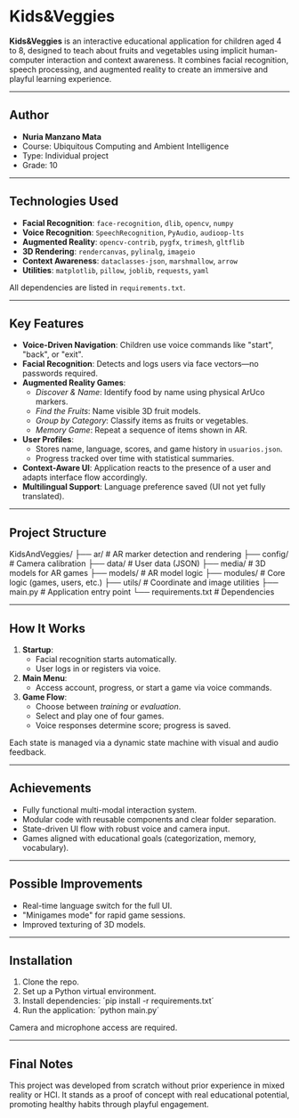 # Kids&Veggies

**Kids&Veggies** is an interactive educational application for children aged 4 to 8, designed to teach about fruits and vegetables using implicit human-computer interaction and context awareness. It combines facial recognition, speech processing, and augmented reality to create an immersive and playful learning experience.

---

## Author

- **Nuria Manzano Mata**
- Course: Ubiquitous Computing and Ambient Intelligence
- Type: Individual project
- Grade: 10

---

## Technologies Used

- **Facial Recognition**: `face-recognition`, `dlib`, `opencv`, `numpy`
- **Voice Recognition**: `SpeechRecognition`, `PyAudio`, `audioop-lts`
- **Augmented Reality**: `opencv-contrib`, `pygfx`, `trimesh`, `gltflib`
- **3D Rendering**: `rendercanvas`, `pylinalg`, `imageio`
- **Context Awareness**: `dataclasses-json`, `marshmallow`, `arrow`
- **Utilities**: `matplotlib`, `pillow`, `joblib`, `requests`, `yaml`

All dependencies are listed in `requirements.txt`.

---

## Key Features

- **Voice-Driven Navigation**: Children use voice commands like "start", "back", or "exit".
- **Facial Recognition**: Detects and logs users via face vectors—no passwords required.
- **Augmented Reality Games**:
  - *Discover & Name*: Identify food by name using physical ArUco markers.
  - *Find the Fruits*: Name visible 3D fruit models.
  - *Group by Category*: Classify items as fruits or vegetables.
  - *Memory Game*: Repeat a sequence of items shown in AR.
- **User Profiles**:
  - Stores name, language, scores, and game history in `usuarios.json`.
  - Progress tracked over time with statistical summaries.
- **Context-Aware UI**: Application reacts to the presence of a user and adapts interface flow accordingly.
- **Multilingual Support**: Language preference saved (UI not yet fully translated).

---

## Project Structure

KidsAndVeggies/
├── ar/ # AR marker detection and rendering
├── config/ # Camera calibration
├── data/ # User data (JSON)
├── media/ # 3D models for AR games
├── models/ # AR model logic
├── modules/ # Core logic (games, users, etc.)
├── utils/ # Coordinate and image utilities
├── main.py # Application entry point
└── requirements.txt # Dependencies

---

## How It Works

1. **Startup**:
   - Facial recognition starts automatically.
   - User logs in or registers via voice.
2. **Main Menu**:
   - Access account, progress, or start a game via voice commands.
3. **Game Flow**:
   - Choose between *training* or *evaluation*.
   - Select and play one of four games.
   - Voice responses determine score; progress is saved.

Each state is managed via a dynamic state machine with visual and audio feedback.

---

## Achievements

- Fully functional multi-modal interaction system.
- Modular code with reusable components and clear folder separation.
- State-driven UI flow with robust voice and camera input.
- Games aligned with educational goals (categorization, memory, vocabulary).

---

## Possible Improvements

- Real-time language switch for the full UI.
- "Minigames mode" for rapid game sessions.
- Improved texturing of 3D models.

---

## Installation

1. Clone the repo.
2. Set up a Python virtual environment.
3. Install dependencies:
   ´pip install -r requirements.txt´
5. Run the application:
  ´python main.py´

Camera and microphone access are required.

---

## Final Notes

This project was developed from scratch without prior experience in mixed reality or HCI. It stands as a proof of concept with real educational potential, promoting healthy habits through playful engagement.




